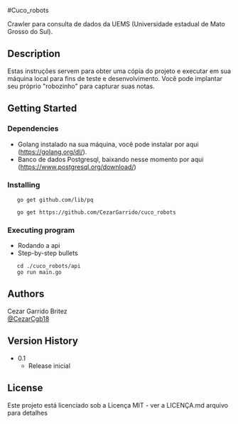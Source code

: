 #Cuco_robots

Crawler para consulta de dados da UEMS (Universidade estadual de Mato Grosso do Sul).

## Description

Estas instruções servem para obter uma cópia do projeto e executar em sua máquina local para fins de teste e desenvolvimento. Você pode implantar seu próprio "robozinho" para capturar suas notas.

## Getting Started

### Dependencies

* Golang instalado na sua máquina, você pode instalar por aqui (https://golang.org/dl/).
* Banco de dados Postgresql, baixando nesse momento por aqui (https://www.postgresql.org/download/)
### Installing

```
   go get github.com/lib/pq

   go get https://github.com/CezarGarrido/cuco_robots

```
### Executing program

* Rodando a api
* Step-by-step bullets
```
   cd ./cuco_robots/api
   go run main.go
```

## Authors
Cezar Garrido Britez  
[@CezarCgb18](https://twitter.com/CezarCgb18)

## Version History

* 0.1
    * Release inicial

## License

Este projeto está licenciado sob a Licença MIT - ver a LICENÇA.md arquivo para detalhes
